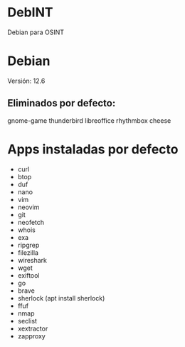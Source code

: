 # DebINT

Debian para OSINT

# Debian

Versión: 12.6

## Eliminados por defecto:

gnome-game
thunderbird
libreoffice
rhythmbox
cheese

# Apps instaladas por defecto

- curl
- btop
- duf
- nano
- vim
- neovim
- git
- neofetch
- whois
- exa
- ripgrep
- filezilla
- wireshark
- wget
- exiftool
- go
- brave
- sherlock (apt install sherlock)
- ffuf
- nmap
- seclist
- xextractor
- zapproxy